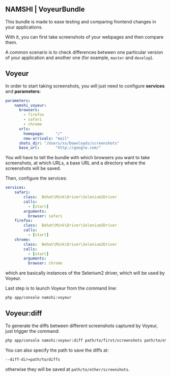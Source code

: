 ## NAMSHI | VoyeurBundle

This bundle is made to ease testing
and comparing frontend changes in your
applications.

With it, you can first take screenshots
of your webpages and then compare them.

A common scenario is to check differences
between one particular version of your application
and another one (for example, `master` and `develop`).

## Voyeur

In order to start taking screenshots,
you will just need to configure
**services** and **parameters**:

``` yml
parameters:
    namshi_voyeur:
      browsers:
        - firefox
        - safari
        - chrome
      urls:
        homepage:     "/"
        new-arrivals: "mail"
      shots_dir: "/Users/xx/Downloads/screenshots"
      base_url:       "http://google.com/"
```

You will have to tell the bundle
with which browsers you want to take
screenshots, at which URLs, a base URL and
a directory where the screenshots will
be saved.

Then, configure the services:

```yml
services:
    safari:
        class:  Behat\Mink\Driver\Selenium2Driver
        calls:
          - [start]
        arguments:
          browser: safari
    firefox:
        class:  Behat\Mink\Driver\Selenium2Driver
        calls:
          - [start]
    chrome:
        class:  Behat\Mink\Driver\Selenium2Driver
        calls:
          - [start]
        arguments:
          browser: chrome
```

which are basically instances of the Selenium2
driver, which will be used by Voyeur.

Last step is to launch Voyeur from the command line:

```bash
php app/console namshi:voyeur
```

## Voyeur:diff

To generate the diffs between different screenshots
captured by Voyeur, just trigger the command:

```bash
php app/console namshi:voyeur:diff path/to/first/screenshots path/to/other/screenshots
```

You can also specify the path to save the diffs at:

```bash
--diff-dir=path/to/diffs
```

otherwise they will be saved at `path/to/other/screenshots`.
